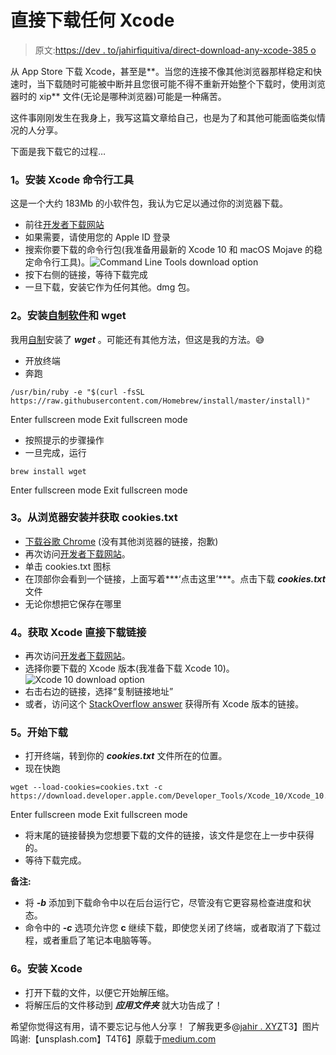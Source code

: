 # 直接下载任何 Xcode

> 原文:[https://dev . to/jahirfiquitiva/direct-download-any-xcode-385 o](https://dev.to/jahirfiquitiva/direct-download-any-xcode-385o)

从 App Store 下载 Xcode，甚至是**。当您的连接不像其他浏览器那样稳定和快速时，当下载随时可能被中断并且您很可能不得不重新开始整个下载时，使用浏览器时的 xip** 文件(无论是哪种浏览器)可能是一种痛苦。

这件事刚刚发生在我身上，我写这篇文章给自己，也是为了和其他可能面临类似情况的人分享。

下面是我下载它的过程…

### 1。安装 Xcode 命令行工具

这是一个大约 183Mb 的小软件包，我认为它足以通过你的浏览器下载。

*   前往[开发者下载网站](https://developer.apple.com/download/more/)
*   如果需要，请使用您的 Apple ID 登录
*   搜索你要下载的命令行包(我准备用最新的 Xcode 10 和 macOS Mojave 的稳定命令行工具)。![Command Line Tools download option](../Images/3e066ac65800d3c4eb36a6bb3bfaf5e2.png)
*   按下右侧的链接，等待下载完成
*   一旦下载，安装它作为任何其他。dmg 包。

### 2。安装[自制软件](https://brew.sh/)和 wget

我用[自制](https://brew.sh/)安装了 ***wget*** 。可能还有其他方法，但这是我的方法。😅

*   开放终端
*   奔跑

```
/usr/bin/ruby -e "$(curl -fsSL https://raw.githubusercontent.com/Homebrew/install/master/install)" 
```

Enter fullscreen mode Exit fullscreen mode

*   按照提示的步骤操作
*   一旦完成，运行

```
brew install wget 
```

Enter fullscreen mode Exit fullscreen mode

### 3。从浏览器安装并获取 cookies.txt

*   [下载谷歌 Chrome](https://chrome.google.com/webstore/detail/cookiestxt/njabckikapfpffapmjgojcnbfjonfjfg) (没有其他浏览器的链接，抱歉)
*   再次访问[开发者下载网站](https://developer.apple.com/download/more/)。
*   单击 cookies.txt 图标
*   在顶部你会看到一个链接，上面写着***‘点击这里’***。点击下载 ***cookies.txt*** 文件
*   无论你想把它保存在哪里

### 4。获取 Xcode 直接下载链接

*   再次访问[开发者下载网站](https://developer.apple.com/download/more/)。
*   选择你要下载的 Xcode 版本(我准备下载 Xcode 10)。![Xcode 10 download option](../Images/a0bfad4bd60b48500392c3e622ce8aa8.png)
*   右击右边的链接，选择“复制链接地址”
*   或者，访问这个 [StackOverflow answer](https://stackoverflow.com/a/10335943) 获得所有 Xcode 版本的链接。

### 5。开始下载

*   打开终端，转到你的 ***cookies.txt*** 文件所在的位置。
*   现在快跑

```
wget --load-cookies=cookies.txt -c https://download.developer.apple.com/Developer_Tools/Xcode_10/Xcode_10.xip 
```

Enter fullscreen mode Exit fullscreen mode

*   将末尾的链接替换为您想要下载的文件的链接，该文件是您在上一步中获得的。
*   等待下载完成。

**备注:**

*   将 ***-b*** 添加到下载命令中以在后台运行它，尽管没有它更容易检查进度和状态。
*   命令中的 ***-c*** 选项允许您 **c** 继续下载，即使您关闭了终端，或者取消了下载过程，或者重启了笔记本电脑等等。

### 6。安装 Xcode

*   打开下载的文件，以便它开始解压缩。
*   将解压后的文件移动到 ***应用文件夹*** 就大功告成了！

希望你觉得这有用，请不要忘记与他人分享！
了解我更多@[jahir . XYZ](https://jahir.xyz)T3】图片鸣谢:【unsplash.com】T4T6】原载于[medium.com](https://medium.com/@jahirfiquitiva/direct-download-any-xcode-57f9cb969bf2)